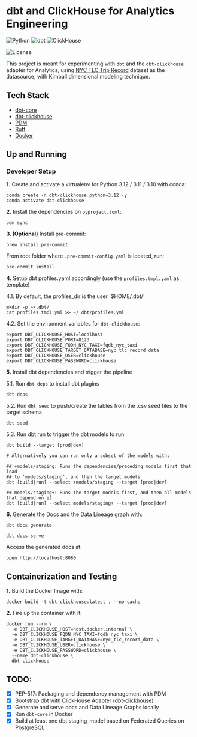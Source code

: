 # dbt and ClickHouse for Analytics Engineering

![Python](https://img.shields.io/badge/Python-3.10_|_3.11_|_3.12-4B8BBE.svg?style=flat&logo=python&logoColor=FFD43B&labelColor=306998)
![dbt](https://img.shields.io/badge/dbt-1.7-262A38?style=flat&logo=dbt&logoColor=FF6849&labelColor=262A38)
![ClickHouse](https://img.shields.io/badge/ClickHouse-151515?style=flat&logo=clickhouse&logoColor=FBFD73&labelColor=151515)

![License](https://img.shields.io/badge/license-CC--BY--SA--4.0-31393F?style=flat&logo=creativecommons&logoColor=black&labelColor=white)

This project is meant for experimenting with `dbt` and the `dbt-clickhouse` adapter for Analytics,
using [NYC TLC Trip Record](https://www.nyc.gov/site/tlc/about/tlc-trip-record-data.page) dataset as the datasource, with Kimball dimensional modeling technique.


## Tech Stack
- [dbt-core](https://github.com/dbt-labs/dbt-core)
- [dbt-clickhouse](https://docs.getdbt.com/docs/core/connect-data-platform/clickhouse-setup)
- [PDM](https://pdm-project.org/latest/usage/dependency/)
- [Ruff](https://docs.astral.sh/ruff/configuration/)
- [Docker](https://docs.docker.com/get-docker/)


## Up and Running

### Developer Setup

**1.** Create and activate a virtualenv for Python 3.12 / 3.11 / 3.10 with conda:
```shell
conda create -n dbt-clickhouse python=3.12 -y
conda activate dbt-clickhouse
```

**2.** Install the dependencies on `pyproject.toml`:
```shell
pdm sync
```

**3. (Optional)**  Install pre-commit:
```shell
brew install pre-commit
```

From root folder where `.pre-commit-config.yaml` is located, run:
```shell
pre-commit install
```

**4.** Setup dbt profiles.yaml accordingly (use the `profiles.tmpl.yaml` as template)

4.1. By default, the profiles_dir is the user '$HOME/.dbt/'
```shell
mkdir -p ~/.dbt/
cat profiles.tmpl.yml >> ~/.dbt/profiles.yml
```

4.2. Set the environment variables for `dbt-clickhouse`:
```shell
export DBT_CLICKHOUSE_HOST=localhost
export DBT_CLICKHOUSE_PORT=8123
export DBT_CLICKHOUSE_FQDN_NYC_TAXI=fqdb_nyc_taxi
export DBT_CLICKHOUSE_TARGET_DATABASE=nyc_tlc_record_data
export DBT_CLICKHOUSE_USER=clickhouse
export DBT_CLICKHOUSE_PASSWORD=clickhouse
```

**5.** Install dbt dependencies and trigger the pipeline

5.1. Run `dbt deps` to install  dbt plugins
```shell
dbt deps
```

5.2. Run `dbt seed` to push/create the tables from the .csv seed files to the target schema
```shell
dbt seed
```

5.3. Run dbt run to trigger the dbt models to run
```shell
dbt build --target [prod|dev]

# Alternatively you can run only a subset of the models with:

## +models/staging: Runs the dependencies/preceding models first that lead 
## to 'models/staging', and then the target models
dbt [build|run] --select +models/staging --target [prod|dev]

## models/staging+: Runs the target models first, and then all models that depend on it
dbt [build|run] --select models/staging+ --target [prod|dev]
```

**6.** Generate the Docs and the Data Lineage graph with:
```shell
dbt docs generate
```

```shell
dbt docs serve
```

Access the generated docs at:
```shell
open http://localhost:8080
```


## Containerization and Testing

**1.** Build the Docker Image with:
```shell
docker build -t dbt-clickhouse:latest . --no-cache
```

**2.** Fire up the container with it:
```shell
docker run --rm \
  -e DBT_CLICKHOUSE_HOST=host.docker.internal \
  -e DBT_CLICKHOUSE_FQDN_NYC_TAXI=fqdb_nyc_taxi \
  -e DBT_CLICKHOUSE_TARGET_DATABASE=nyc_tlc_record_data \
  -e DBT_CLICKHOUSE_USER=clickhouse \
  -e DBT_CLICKHOUSE_PASSWORD=clickhouse \
  --name dbt-clickhouse \
  dbt-clickhouse
```


## TODO:
- [x] PEP-517: Packaging and dependency management with PDM
- [x] Bootstrap dbt with ClickHouse Adapter ([dbt-clickhouse](https://docs.getdbt.com/docs/core/connect-data-platform/clickhouse-setup))
- [x] Generate and serve docs and Data Lineage Graphs locally
- [x] Run `dbt-core` in Docker
- [x] Build at least one dbt staging_model based on Federated Queries on PostgreSQL